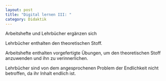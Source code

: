 ```yaml
---
layout: post
title: "Digital lernen III: "
category: Didaktik
---
```

Arbeitshefte und Lehrbücher ergänzen sich

Lehrbücher enthalten den theoretischen Stoff.

Arbeitshefte enthalten vorgefertigte Übungen, um den theoretischen Stoff anzuwenden und ihn zu verinnerlichen.

Lehrbücher sind von dem angesprochenen Problem der Endlichkeit nicht betroffen, da ihr Inhalt endlich ist.

